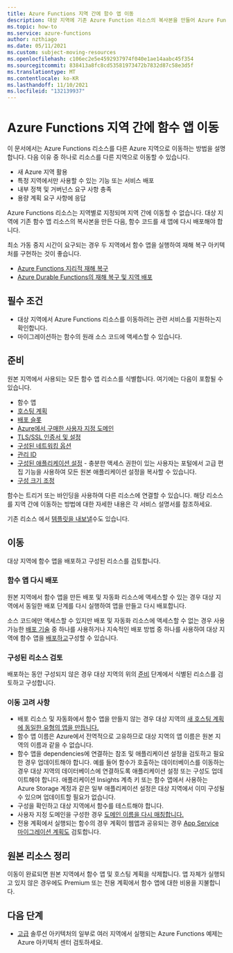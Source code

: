 ```yaml
---
title: Azure Functions 지역 간에 함수 앱 이동
description: 대상 지역에 기존 Azure Function 리소스의 복사본을 만들어 Azure Functions 리소스를 한 지역에서 다른 지역으로 이동하는 방법을 알아봅니다.
ms.topic: how-to
ms.service: azure-functions
author: nzthiago
ms.date: 05/11/2021
ms.custom: subject-moving-resources
ms.openlocfilehash: c106ec2e5e4592937974f040e1ae14aabc45f354
ms.sourcegitcommit: 838413a8fc8cd53581973472b7832d87c58e3d5f
ms.translationtype: MT
ms.contentlocale: ko-KR
ms.lasthandoff: 11/10/2021
ms.locfileid: "132139937"
---
```

# <a name="move-your-function-app-between-regions-in-azure-functions"></a>Azure Functions 지역 간에 함수 앱 이동

이 문서에서는 Azure Functions 리소스를 다른 Azure 지역으로 이동하는 방법을 설명합니다. 다음 이유 중 하나로 리소스를 다른 지역으로 이동할 수 있습니다.
 + 새 Azure 지역 활용
 + 특정 지역에서만 사용할 수 있는 기능 또는 서비스 배포
 + 내부 정책 및 거버넌스 요구 사항 충족
 + 용량 계획 요구 사항에 응답

Azure Functions 리소스는 지역별로 지정되며 지역 간에 이동할 수 없습니다. 대상 지역에 기존 함수 앱 리소스의 복사본을 만든 다음, 함수 코드를 새 앱에 다시 배포해야 합니다.

최소 가동 중지 시간이 요구되는 경우 두 지역에서 함수 앱을 실행하여 재해 복구 아키텍처를 구현하는 것이 좋습니다.
+ [Azure Functions 지리적 재해 복구](functions-geo-disaster-recovery.md)
+ [Azure Durable Functions의 재해 복구 및 지역 배포](durable/durable-functions-disaster-recovery-geo-distribution.md)

## <a name="prerequisites"></a>필수 조건

+ 대상 지역에서 Azure Functions 리소스를 이동하려는 관련 서비스를 지원하는지 확인합니다.
+ 마이그레이션하는 함수의 원래 소스 코드에 액세스할 수 있습니다.

## <a name="prepare"></a>준비

원본 지역에서 사용되는 모든 함수 앱 리소스를 식별합니다. 여기에는 다음이 포함될 수 있습니다.

+ 함수 앱
+ [호스팅 계획](functions-scale.md#overview-of-plans)
+ [배포 슬롯](functions-deployment-slots.md)
+ [Azure에서 구매한 사용자 지정 도메인](../app-service/manage-custom-dns-buy-domain.md)
+ [TLS/SSL 인증서 및 설정](../app-service/configure-ssl-certificate.md)
+ [구성된 네트워킹 옵션](functions-networking-options.md)
+ [관리 ID](../app-service/overview-managed-identity.md)
+ [구성된 애플리케이션 설정](functions-how-to-use-azure-function-app-settings.md) - 충분한 액세스 권한이 있는 사용자는 포털에서 고급 편집 기능을 사용하여 모든 원본 애플리케이션 설정을 복사할 수 있습니다.
+ [구성 크기 조정](functions-scale.md#scale)

함수는 트리거 또는 바인딩을 사용하여 다른 리소스에 연결할 수 있습니다. 해당 리소스를 지역 간에 이동하는 방법에 대한 자세한 내용은 각 서비스 설명서를 참조하세요.

기존 리소스 에서 [템플릿을 내보낼](../azure-resource-manager/templates/export-template-portal.md)수도 있습니다.

## <a name="move"></a>이동

대상 지역에 함수 앱을 배포하고 구성된 리소스를 검토합니다. 

### <a name="redeploy-function-app"></a>함수 앱 다시 배포

원본 지역에서 함수 앱을 만든 배포 및 자동화 리소스에 액세스할 수 있는 경우 대상 지역에서 동일한 배포 단계를 다시 실행하여 앱을 만들고 다시 배포합니다. 

소스 코드에만 액세스할 수 있지만 배포 및 자동화 리소스에 액세스할 수 없는 경우 사용 가능한 [배포 기술](functions-deployment-technologies.md) 중 하나를 사용하거나 지속적인 배포 방법 중 하나를 사용하여 대상 지역에 함수 앱을 [배포하고](functions-continuous-deployment.md)구성할 수 있습니다.

### <a name="review-configured-resources"></a>구성된 리소스 검토

배포하는 동안 구성되지 않은 경우 대상 지역의 위의 [준비](#prepare) 단계에서 식별된 리소스를 검토하고 구성합니다.

### <a name="move-considerations"></a>이동 고려 사항
+ 배포 리소스 및 자동화에서 함수 앱을 만들지 않는 경우 대상 지역의 [새 호스팅 계획에 동일한 유형의 앱을 만듭니다.](functions-scale.md#overview-of-plans)
+ 함수 앱 이름은 Azure에서 전역적으로 고유하므로 대상 지역의 앱 이름은 원본 지역의 이름과 같을 수 없습니다.
+ 함수 앱을 dependencies에 연결하는 참조 및 애플리케이션 설정을 검토하고 필요한 경우 업데이트해야 합니다. 예를 들어 함수가 호출하는 데이터베이스를 이동하는 경우 대상 지역의 데이터베이스에 연결하도록 애플리케이션 설정 또는 구성도 업데이트해야 합니다. 애플리케이션 Insights 계측 키 또는 함수 앱에서 사용하는 Azure Storage 계정과 같은 일부 애플리케이션 설정은 대상 지역에서 이미 구성될 수 있으며 업데이트할 필요가 없습니다.
+ 구성을 확인하고 대상 지역에서 함수를 테스트해야 합니다.
+ 사용자 지정 도메인을 구성한 경우 [도메인 이름을 다시 매칭합니다.](../app-service/manage-custom-dns-migrate-domain.md#remap-the-active-dns-name)
+ 전용 계획에서 실행되는 함수의 경우 계획이 웹앱과 공유되는 경우 [App Service 마이그레이션 계획도](../app-service/manage-move-across-regions.md) 검토합니다.

## <a name="clean-up-source-resources"></a>원본 리소스 정리

이동이 완료되면 원본 지역에서 함수 앱 및 호스팅 계획을 삭제합니다. 앱 자체가 실행되고 있지 않은 경우에도 Premium 또는 전용 계획에서 함수 앱에 대한 비용을 지불합니다.

## <a name="next-steps"></a>다음 단계

+ [고급](/azure/architecture/browse/?expanded=azure&products=azure-functions) 솔루션 아키텍처의 일부로 여러 지역에서 실행되는 Azure Functions 예제는 Azure 아키텍처 센터 검토하세요.
